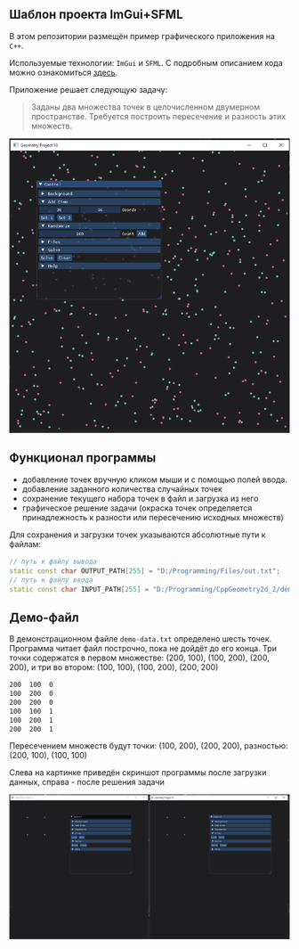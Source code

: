 ## Шаблон проекта ImGui+SFML

В этом репозитории размещён пример графического приложения на `C++`.


Используемые технологии: `ImGui` и `SFML`. С подробным описанием кода можно ознакомиться
[здесь](https://ege.buran.center/docs/project/cpp2dGeom/intro).


Приложение решает следующую задачу:

> Заданы два множества точек в целочисленном двумерном пространстве.
> Требуется построить пересечение и разность этих множеств.


![](img.png)




## Функционал программы

- добавление точек вручную кликом мыши и с помощью полей ввода. 
- добавление заданного количества случайных точек
- сохранение текущего набора точек в файл и загрузка из него
- графическое решение задачи (окраска точек определяется принадлежность к разности или 
пересечению исходных множеств)

Для сохранения и загрузки точек указываются абсолютные пути к файлам:

```cpp
// путь к файлу вывода
static const char OUTPUT_PATH[255] = "D:/Programming/Files/out.txt";
// путь к файлу ввода
static const char INPUT_PATH[255] = "D:/Programming/CppGeometry2d_2/demo-data.txt";
```

## Демо-файл

В демонстрационном файле `demo-data.txt` определено шесть точек. Программа
читает файл построчно, пока не дойдёт до его конца. Три точки содержатся
в первом множестве: (200, 100), (100, 200), (200, 200), и три во втором:
(100, 100), (100, 200), (200, 200)

```
200  100  0
100  200  0
200  200  0
100  100  1
100  200  1
200  200  1
```

Пересечением множеств будут точки: (100, 200), (200, 200), разностью:
(200, 100), (100, 100)

Слева на картинке приведён скриншот программы после загрузки данных,
справа - после решения задачи


![](img2.png)